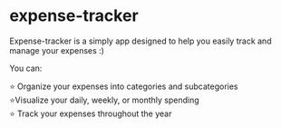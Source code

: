 # expense-tracker

Expense-tracker is a simply app designed to help you easily track and manage your expenses :)

You can:

⭐ Organize your expenses into categories and subcategories  
⭐Visualize your daily, weekly, or monthly spending  
⭐ Track your expenses throughout the year  
